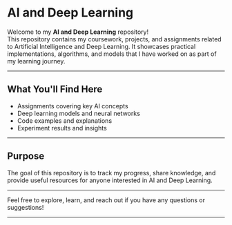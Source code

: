 # AI and Deep Learning

Welcome to my **AI and Deep Learning** repository!  
This repository contains my coursework, projects, and assignments related to Artificial Intelligence and Deep Learning. It showcases practical implementations, algorithms, and models that I have worked on as part of my learning journey.

---

## What You'll Find Here

- Assignments covering key AI concepts  
- Deep learning models and neural networks  
- Code examples and explanations  
- Experiment results and insights  

---

## Purpose

The goal of this repository is to track my progress, share knowledge, and provide useful resources for anyone interested in AI and Deep Learning.

---

Feel free to explore, learn, and reach out if you have any questions or suggestions!

---

